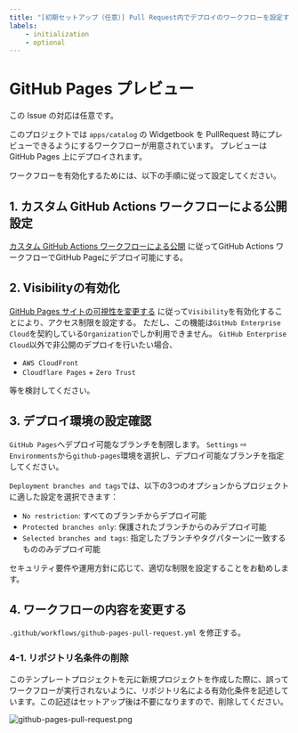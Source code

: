 ```yaml
---
title: "[初期セットアップ（任意）] Pull Request内でデプロイのワークフローを設定する"
labels:
    - initialization
	- optional
---
```


# GitHub Pages プレビュー

この Issue の対応は任意です。

このプロジェクトでは `apps/catalog` の Widgetbook を PullRequest 時にプレビューできるようにするワークフローが用意されています。
プレビューは GitHub Pages 上にデプロイされます。

ワークフローを有効化するためには、以下の手順に従って設定してください。

## 1. カスタム GitHub Actions ワークフローによる公開設定

[カスタム GitHub Actions ワークフローによる公開][1] に従ってGitHub Actions ワークフローでGitHub Pageにデプロイ可能にする。

## 2. Visibilityの有効化

[GitHub Pages サイトの可視性を変更する][2] に従って`Visibility`を有効化することにより、アクセス制限を設定する。
ただし、この機能は`GitHub Enterprise Cloud`を契約している`Organization`でしか利用できません。
`GitHub Enterprise Cloud`以外で非公開のデプロイを行いたい場合、

- `AWS CloudFront`
- `Cloudflare Pages` + `Zero Trust`

等を検討してください。

## 3. デプロイ環境の設定確認

`GitHub Pages`へデプロイ可能なブランチを制限します。
`Settings` ⇨ `Environments`から`github-pages`環境を選択し、デプロイ可能なブランチを指定してください。

`Deployment branches and tags`では、以下の3つのオプションからプロジェクトに適した設定を選択できます：

- `No restriction`: すべてのブランチからデプロイ可能
- `Protected branches only`: 保護されたブランチからのみデプロイ可能
- `Selected branches and tags`: 指定したブランチやタグパターンに一致するもののみデプロイ可能

セキュリティ要件や運用方針に応じて、適切な制限を設定することをお勧めします。

## 4. ワークフローの内容を変更する

`.github/workflows/github-pages-pull-request.yml` を修正する。

### 4-1. リポジトリ名条件の削除

このテンプレートプロジェクトを元に新規プロジェクトを作成した際に、誤ってワークフローが実行されないように、リポジトリ名による有効化条件を記述しています。この記述はセットアップ後は不要になりますので、削除してください。

![github-pages-pull-request.png](https://github.com/user-attachments/assets/324da9ca-078d-4b8f-a7bc-b6441c2c8564)

<!-- Links -->

[1]: https://docs.github.com/ja/pages/getting-started-with-github-pages/configuring-a-publishing-source-for-your-github-pages-site#%E3%82%AB%E3%82%B9%E3%82%BF%E3%83%A0-github-actions-%E3%83%AF%E3%83%BC%E3%82%AF%E3%83%95%E3%83%AD%E3%83%BC%E3%81%AB%E3%82%88%E3%82%8B%E5%85%AC%E9%96%8B
[2]: https://docs.github.com/ja/enterprise-cloud@latest/pages/getting-started-with-github-pages/changing-the-visibility-of-your-github-pages-site

